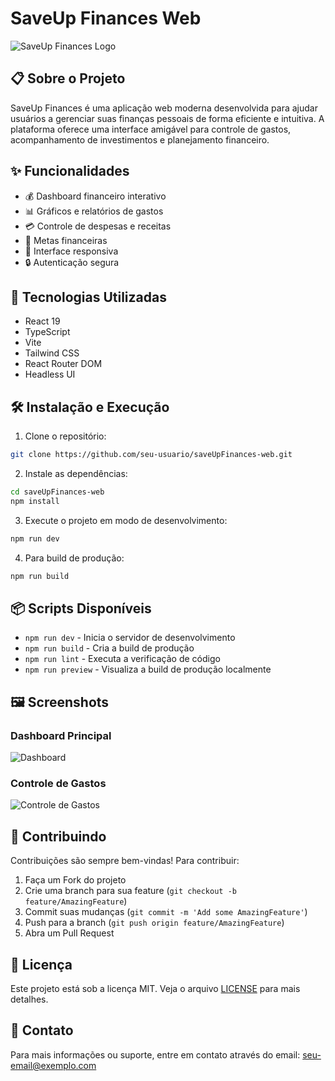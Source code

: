 # SaveUp Finances Web

![SaveUp Finances Logo](public/logo.png)

## 📋 Sobre o Projeto

SaveUp Finances é uma aplicação web moderna desenvolvida para ajudar usuários a gerenciar suas finanças pessoais de forma eficiente e intuitiva. A plataforma oferece uma interface amigável para controle de gastos, acompanhamento de investimentos e planejamento financeiro.

## ✨ Funcionalidades

- 💰 Dashboard financeiro interativo
- 📊 Gráficos e relatórios de gastos
- 💳 Controle de despesas e receitas
- 🎯 Metas financeiras
- 📱 Interface responsiva
- 🔒 Autenticação segura

## 🚀 Tecnologias Utilizadas

- React 19
- TypeScript
- Vite
- Tailwind CSS
- React Router DOM
- Headless UI

## 🛠️ Instalação e Execução

1. Clone o repositório:
```bash
git clone https://github.com/seu-usuario/saveUpFinances-web.git
```

2. Instale as dependências:
```bash
cd saveUpFinances-web
npm install
```

3. Execute o projeto em modo de desenvolvimento:
```bash
npm run dev
```

4. Para build de produção:
```bash
npm run build
```

## 📦 Scripts Disponíveis

- `npm run dev` - Inicia o servidor de desenvolvimento
- `npm run build` - Cria a build de produção
- `npm run lint` - Executa a verificação de código
- `npm run preview` - Visualiza a build de produção localmente

## 🖼️ Screenshots

### Dashboard Principal
![Dashboard](public/screenshots/dashboard.png)

### Controle de Gastos
![Controle de Gastos](public/screenshots/expenses.png)

## 🤝 Contribuindo

Contribuições são sempre bem-vindas! Para contribuir:

1. Faça um Fork do projeto
2. Crie uma branch para sua feature (`git checkout -b feature/AmazingFeature`)
3. Commit suas mudanças (`git commit -m 'Add some AmazingFeature'`)
4. Push para a branch (`git push origin feature/AmazingFeature`)
5. Abra um Pull Request

## 📝 Licença

Este projeto está sob a licença MIT. Veja o arquivo [LICENSE](LICENSE) para mais detalhes.

## 📧 Contato

Para mais informações ou suporte, entre em contato através do email: seu-email@exemplo.com

